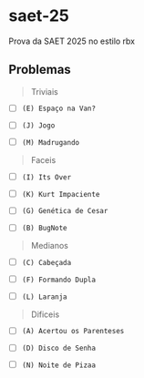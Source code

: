 # saet-25
Prova da SAET 2025 no estilo rbx


## Problemas

> Triviais

* [ ] `(E) Espaço na Van?`
     
* [ ] `(J) Jogo`

* [ ] `(M) Madrugando`
      
> Faceis

* [ ] `(I) Its Over`

* [ ] `(K) Kurt Impaciente`

* [ ]  `(G) Genética de Cesar`

* [ ]  `(B) BugNote`      

> Medianos
* [ ] `(C) Cabeçada`

* [ ] `(F) Formando Dupla`

* [ ] `(L) Laranja`      

> Dificeis
* [ ] `(A) Acertou os Parenteses`
      
* [ ] `(D) Disco de Senha`

* [ ] `(N) Noite de Pizaa`
  
